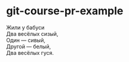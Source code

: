 # git-course-pr-example

Жили у бабуси  
Два весёлых сизый,  
Один — сивый,  
Другой — белый,  
Два весёлых гуся.  
